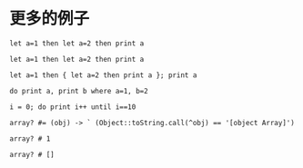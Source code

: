 # 更多的例子

```taijilang
let a=1 then let a=2 then print a
```

```taijilang
let a=1 then let a=2 then print a
```

```taijilang
let a=1 then { let a=2 then print a }; print a
```

```taijilang
do print a, print b where a=1, b=2
```

```taijilang
i = 0; do print i++ until i==10
```

```taijilang
array? #= (obj) -> ` (Object::toString.call(^obj) == '[object Array]')
```

```taijilang
array? # 1
```

```taijilang
array? # []
```